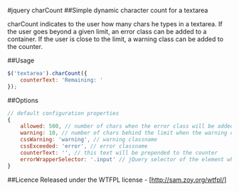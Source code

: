 #jquery charCount
##Simple dynamic character count for a textarea

charCount indicates to the user how many chars he types in a textarea.
If the user goes beyond a given limit, an error class can be added to a container.
If the user is close to the limit, a warning class can be added to the counter.

##Usage

```javascript
$('textarea').charCount({
	counterText: 'Remaining: '
});
```

##Options

```javascript
// default configuration properties
{
	allowed: 500, // number of chars when the error class will be added to errorWrapperSelector
	warning: 10, // number of chars behind the limit when the warning class will be added to the counter
	cssWarning: 'warning', // warning classname
	cssExceeded: 'error', // error classname
	counterText: '', // this text will be prepended to the counter
	errorWrapperSelector: '.input' // jQuery selector of the element which the error class will be added
}
```

##Licence
Released under the WTFPL license - [http://sam.zoy.org/wtfpl/]

